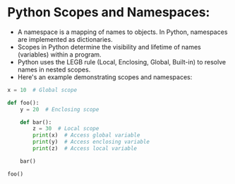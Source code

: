 # **Python Scopes and Namespaces**:
   - A namespace is a mapping of names to objects. In Python, namespaces are implemented as dictionaries.
   - Scopes in Python determine the visibility and lifetime of names (variables) within a program.
   - Python uses the LEGB rule (Local, Enclosing, Global, Built-in) to resolve names in nested scopes.
   - Here's an example demonstrating scopes and namespaces:

```python
x = 10  # Global scope

def foo():
    y = 20  # Enclosing scope

    def bar():
        z = 30  # Local scope
        print(x)  # Access global variable
        print(y)  # Access enclosing variable
        print(z)  # Access local variable

    bar()

foo()
```